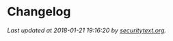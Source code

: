 # Changelog

_Last updated at 2018-01-21 19:16:20 by [securitytext.org](https://securitytext.org)._
